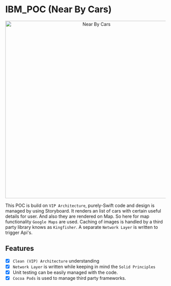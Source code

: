 # IBM_POC (Near By Cars)

<p align="center">
<img src="https://i.imgur.com/UqzFXjd.png" alt="Near By Cars" title="IBM POC" width="557"/>
</p>


This POC is build on `VIP Architecture`, purely-Swift code and design is managed by using Storyboard. It renders an list of cars with certain useful details for user. And also they are rendered on Map. So here for map functionality `Google Maps` are used. 
Caching of images is handled by a third party library knows as `Kingfisher`.
A separate `Network Layer` is written to trigger Api's.

## Features

- [x] `Clean (VIP) Architecture` understanding
- [x] `Network Layer` is written while keeping in mind the `Solid Principles`
- [x] Unit testing can be easily managed with the code.
- [x] `Cocoa Pods` is used to manage third party frameworks.

